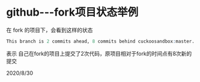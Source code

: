 # github---fork项目状态举例

在 fork 的项目下，会看到这样的状态  
```r
This branch is 2 commits ahead, 8 commits behind cuckoosandbox:master.
```
表示 自己在fork的项目上提交了2次代码，原项目相对于fork的时间点有8次新的提交  


2020/8/30  
